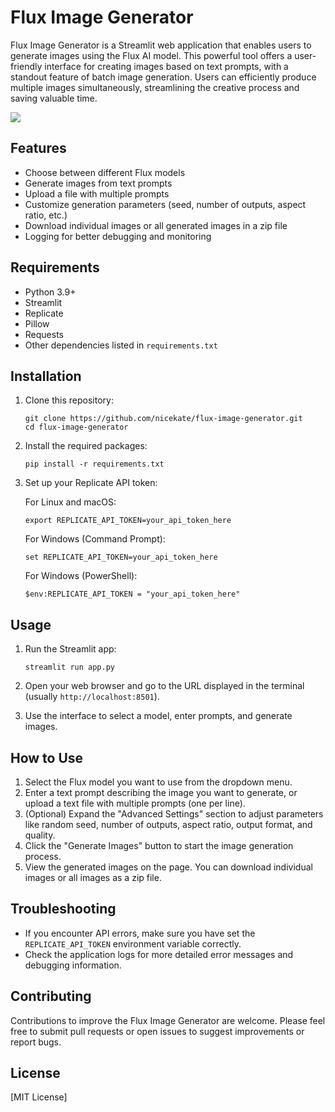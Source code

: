 # Flux Image Generator

Flux Image Generator is a Streamlit web application that enables users to generate images using the Flux AI model. This powerful tool offers a user-friendly interface for creating images based on text prompts, with a standout feature of batch image generation. Users can efficiently produce multiple images simultaneously, streamlining the creative process and saving valuable time.

![](http://blog-bucket-20240321.oss-cn-hongkong.aliyuncs.com/blog/h2f4a8.png)

## Features

- Choose between different Flux models
- Generate images from text prompts
- Upload a file with multiple prompts
- Customize generation parameters (seed, number of outputs, aspect ratio, etc.)
- Download individual images or all generated images in a zip file
- Logging for better debugging and monitoring

## Requirements

- Python 3.9+
- Streamlit
- Replicate
- Pillow
- Requests
- Other dependencies listed in `requirements.txt`

## Installation

1. Clone this repository:
   ```
   git clone https://github.com/nicekate/flux-image-generator.git
   cd flux-image-generator
   ```

2. Install the required packages:
   ```
   pip install -r requirements.txt
   ```

3. Set up your Replicate API token:
   
   For Linux and macOS:
   ```
   export REPLICATE_API_TOKEN=your_api_token_here
   ```

   For Windows (Command Prompt):
   ```
   set REPLICATE_API_TOKEN=your_api_token_here
   ```

   For Windows (PowerShell):
   ```
   $env:REPLICATE_API_TOKEN = "your_api_token_here"
   ```

## Usage

1. Run the Streamlit app:
   ```
   streamlit run app.py
   ```

2. Open your web browser and go to the URL displayed in the terminal (usually `http://localhost:8501`).

3. Use the interface to select a model, enter prompts, and generate images.

## How to Use

1. Select the Flux model you want to use from the dropdown menu.
2. Enter a text prompt describing the image you want to generate, or upload a text file with multiple prompts (one per line).
3. (Optional) Expand the "Advanced Settings" section to adjust parameters like random seed, number of outputs, aspect ratio, output format, and quality.
4. Click the "Generate Images" button to start the image generation process.
5. View the generated images on the page. You can download individual images or all images as a zip file.

## Troubleshooting

- If you encounter API errors, make sure you have set the `REPLICATE_API_TOKEN` environment variable correctly.
- Check the application logs for more detailed error messages and debugging information.

## Contributing

Contributions to improve the Flux Image Generator are welcome. Please feel free to submit pull requests or open issues to suggest improvements or report bugs.

## License

[MIT License]
